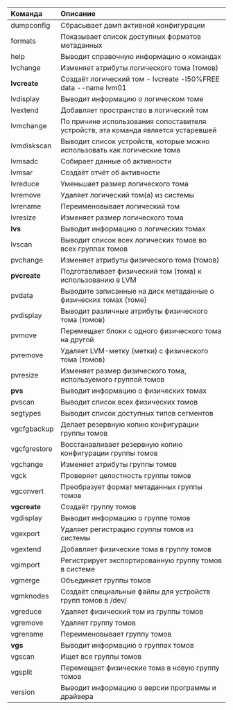 | Команда	     | Описание |
|:-------------|:-------------|
| dumpconfig	 | Сбрасывает дамп активной конфигурации |
| formats	     | Показывает список доступных форматов метаданных |
| help	       | Выводит справочную информацию о командах |
| lvchange	   | Изменяет атрибуты логического тома (томов) |
| **lvcreate**	   | Создаёт логический том - lvcreate -l50%FREE data --name lvm01 |
| lvdisplay	   | Выводит информацию о логическом томе |
| lvextend	   | Добавляет пространство в логический том |
| lvmchange	   | По причине использования сопоставителя устройств, эта команда является устаревшей |
| lvmdiskscan	 | Выводит список устройств, которые можно использовать как логические тома |
| lvmsadc	     | Собирает данные об активности |
| lvmsar	     | Создаёт отчёт об активности |
| lvreduce     |	Уменьшает размер логического тома |
| lvremove     |	Удаляет логический том(а) из системы |
| lvrename     |	Переименовывает логический том |
| lvresize     |	Изменяет размер логического тома |
| **lvs**	         | Выводит информацию о логических томах |
| lvscan       |	Выводит список всех логических томов во всех группах томов |
| pvchange     |	Изменяет атрибуты физического тома (томов) |
| **pvcreate**     |	Подготавливает физический том (тома) к использованию в LVM |
| pvdata	     | Выводите записанные на диск метаданные о физических томах (томе) |
| pvdisplay    |	Выводит различные атрибуты физического тома (томов) |
| pvmove       |	Перемещает блоки с одного физического тома на другой |
| pvremove     |	Удаляет LVM-метку (метки) с физического тома (томов) |
| pvresize	   | Изменяет размер физического тома, используемого группой томов |
| **pvs**         | Выводит информацию о физических томах |
| pvscan       |	Выводит список всех физических томов |
| segtypes     |	Выводит список доступных типов сегментов |
| vgcfgbackup  |	Делает резервную копию конфигурации группы томов |
| vgcfgrestore |	Восстанавливает резервную копию конфигурации группы томов |
| vgchange	   | Изменяет атрибуты группы томов |
| vgck	       | Проверяет целостность группы томов |
| vgconvert    |	Преобразует формат метаданных группы томов |
| **vgcreate**     |	Создаёт группу томов |
| vgdisplay	   | Выводит информацию о группе томов |
| vgexport	   | Удаляет регистрацию группы томов из системы |
| vgextend	   | Добавляет физические тома в группу томов |
| vgimport	   | Регистрирует экспортированную группу томов в системе |
| vgmerge	     | Объединяет группы томов |
| vgmknodes	   | Создаёт специальные файлы для устройств групп томов в /dev/ |
| vgreduce	   | Удаляет физический том из группы томов |
| vgremove	   | Удаляет группу томов |
| vgrename	   | Переименовывает группу томов |
| **vgs**	         | Выводит информацию о группах томов |
| vgscan       |	Ищет все группы томов |
| vgsplit      |	Перемещает физические тома в новую группу томов |
| version	     | Выводит информацию о версии программы и драйвера |
